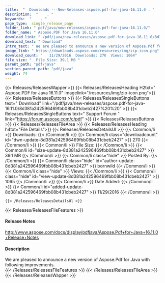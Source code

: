 ```yaml
---
title:  "  Downloads ---New-Releases-aspose.pdf-for-java-16.11.0 . " 
description:  "    . " 
keywords:  "    . " 
page_type:  single_release_page
folder_link: " pdf/java/new-releases/aspose.pdf-for-java-16.11.0/"
folder_name: " Aspose.PDF for Java 16.11.0"
download_link: " /pdf/java/new-releases/aspose.pdf-for-java-16.11.0/8d381a242596469fbb08b431cbeb2427"
download_text: " Download"
Intro_text: " We are pleased to announce a new version of Aspose.Pdf for Java with following i..."
image_link: " https://downloads.aspose.com/resources/img/zip-icon.png"
download_count: "   11/29/2016  Downloads: 270  Views: 1064"
file_size: "  File Size: 39.1 MB "
parent_path: "pdf/java"
section_parent_path: "pdf/java"
weight: 74 
---
```


{{< Releases/ReleasesWapper >}}
  {{< Releases/ReleasesHeading H2txt=" Aspose.PDF for Java 16.11.0" imagelink="/resources/img/zip-icon.png">}}
  {{< Releases/ReleasesButtons >}}
    {{< Releases/ReleasesSingleButtons text=" Download" link="/pdf/java/new-releases/aspose.pdf-for-java-16.11.0/8d381a242596469fbb08b431cbeb2427%20%20" >}}
    {{< Releases/ReleasesSingleButtons text=" Support Forum " link="https://forum.aspose.com/c/pdf" >}}
  {{< Releases/ReleasesButtons >}}
  {{< Releases/ReleasesFileArea >}}
    {{< Releases/ReleasesHeading h4txt="File Details">}}
    {{< Releases/ReleasesDetailsUl >}}
            {{< Common/li  >}} Downloads: {{< /Common/li >}} 
      {{< Common/li class="downloadcount" id="dwn-update-8d381a242596469fbb08b431cbeb2427" >}} 270 {{< /Common/li >}} 
      {{< Common/li  >}} File Size: {{< /Common/li >}} 
      {{< Common/li id="size-update-8d381a242596469fbb08b431cbeb2427" >}} 39.1 MB {{< /Common/li >}} 
      {{< Common/li  class="hide" >}} Posted By: {{< /Common/li >}} 
      {{< Common/li class="hide" id="author-update-8d381a242596469fbb08b431cbeb2427" >}} bornwild {{< /Common/li >}} 
      {{< Common/li class="hide"  >}} Views: {{< /Common/li >}} 
      {{< Common/li class="hide" id="view-update-8d381a242596469fbb08b431cbeb2427" >}} 1065 {{< /Common/li >}} 
      {{< Common/li  >}} Date Added: {{< /Common/li >}} 
      {{< Common/li id="added-update-8d381a242596469fbb08b431cbeb2427" >}} 11/29/2016 {{< /Common/li >}} 

    {{< /Releases/ReleasesDetailsUl >}}

  {{< Releases/ReleasesFileFeatures >}}
      <h4>Release Notes</h4><div><a href="http://www.aspose.com/docs/display/pdfjava/Aspose.Pdf+for+Java+16.11.0+Release+Notes">http://www.aspose.com/docs/display/pdfjava/Aspose.Pdf+for+Java+16.11.0+Release+Notes</a></div><h4>Description</h4><div class="HTMLDescription">We are pleased to announce a new version of Aspose.Pdf for Java with following improvements.</div>
  {{< /Releases/ReleasesFileFeatures >}}
 {{< /Releases/ReleasesFileArea >}}
{{< /Releases/ReleasesWapper >}}


